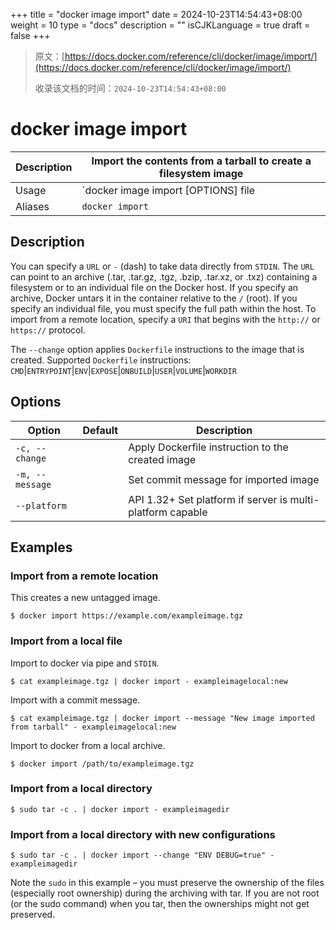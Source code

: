 +++
title = "docker image import"
date = 2024-10-23T14:54:43+08:00
weight = 10
type = "docs"
description = ""
isCJKLanguage = true
draft = false
+++

> 原文：[https://docs.docker.com/reference/cli/docker/image/import/](https://docs.docker.com/reference/cli/docker/image/import/)
>
> 收录该文档的时间：`2024-10-23T14:54:43+08:00`

# docker image import

| Description | Import the contents from a tarball to create a filesystem image |
| :---------- | ------------------------------------------------------------ |
| Usage       | `docker image import [OPTIONS] file|URL|- [REPOSITORY[:TAG]]` |
| Aliases     | `docker import`                                              |

## Description

You can specify a `URL` or `-` (dash) to take data directly from `STDIN`. The `URL` can point to an archive (.tar, .tar.gz, .tgz, .bzip, .tar.xz, or .txz) containing a filesystem or to an individual file on the Docker host. If you specify an archive, Docker untars it in the container relative to the `/` (root). If you specify an individual file, you must specify the full path within the host. To import from a remote location, specify a `URI` that begins with the `http://` or `https://` protocol.

The `--change` option applies `Dockerfile` instructions to the image that is created. Supported `Dockerfile` instructions: `CMD`|`ENTRYPOINT`|`ENV`|`EXPOSE`|`ONBUILD`|`USER`|`VOLUME`|`WORKDIR`

## Options

| Option          | Default | Description                                                |
| --------------- | ------- | ---------------------------------------------------------- |
| `-c, --change`  |         | Apply Dockerfile instruction to the created image          |
| `-m, --message` |         | Set commit message for imported image                      |
| `--platform`    |         | API 1.32+ Set platform if server is multi-platform capable |

## Examples

### Import from a remote location

This creates a new untagged image.



```console
$ docker import https://example.com/exampleimage.tgz
```

### Import from a local file

Import to docker via pipe and `STDIN`.



```console
$ cat exampleimage.tgz | docker import - exampleimagelocal:new
```

Import with a commit message.



```console
$ cat exampleimage.tgz | docker import --message "New image imported from tarball" - exampleimagelocal:new
```

Import to docker from a local archive.



```console
$ docker import /path/to/exampleimage.tgz
```

### Import from a local directory



```console
$ sudo tar -c . | docker import - exampleimagedir
```

### Import from a local directory with new configurations



```console
$ sudo tar -c . | docker import --change "ENV DEBUG=true" - exampleimagedir
```

Note the `sudo` in this example – you must preserve the ownership of the files (especially root ownership) during the archiving with tar. If you are not root (or the sudo command) when you tar, then the ownerships might not get preserved.

